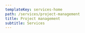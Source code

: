 ```yaml
---
templateKey: services-home
path: /services/project-management
title: Project management
subtitle: Services
---
```

